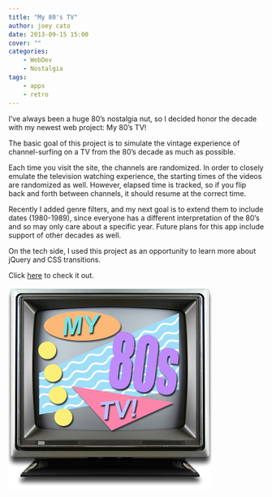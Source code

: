 ```yaml
---
title: "My 80's TV"
author: joey cato
date: 2013-09-15 15:00
cover: ""
categories:
    - WebDev
    - Nostalgia
tags:
    - apps
    - retro
---
```


I’ve always been a huge 80’s nostalgia nut, so I decided honor the decade with my newest web project: My 80’s TV!

The basic goal of this project is to simulate the vintage experience of channel-surfing on a TV from the 80’s decade as much as possible.

Each time you visit the site, the channels are randomized. In order to closely emulate the television watching
experience, the starting times of the videos are randomized as well. However, elapsed time is tracked, so if you flip back and forth between channels, it should resume at the correct time.

Recently I added genre filters, and my next goal is to extend them to include dates (1980-1989), since everyone has a different interpretation of the 80’s and so may only care about a specific year. Future plans for this app include support of other decades as well.

On the tech side, I used this project as an opportunity to learn more about jQuery and CSS transitions.

Click [here](http://my80stv.com) to check it out.

<a href="http://my80stv.com"><img src="tv80_400.jpg" alt="tv80" href="http://my80stv.com" style="width:400px"/></a>
